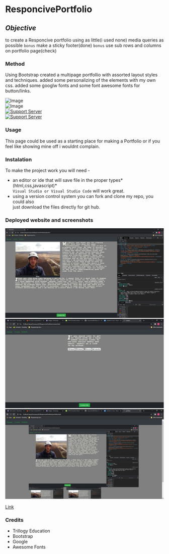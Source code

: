 # ResponcivePortfolio


## *Objective* 
to create a Responcive portfolio using as little(i used none) media queries as possible
 `bonus` make a sticky footer(done)
 `bonus` use sub rows and columns on portfolio page(check) 

### Method
Using Bootstrap created a multipage portfollio with assorted layout styles and techniques. added some personalizing of the elements with my own css. added some googlw fonts and some font awesome fonts for button/links.


![Image](https://img.shields.io/badge/languages-html%20%7C%20css%20%7C%20javascript-blue)<br>
![Image](https://img.shields.io/website?down_color=red&down_message=Down&style=plastic&up_color=Lightgreen&up_message=Up&url=https%3A%2F%2Frickycohen88.github.io%2FResponcivePortfolio%2F)<br>
[![Support Server](https://img.shields.io/discord/758849764959191071.svg?color=7289da&label=UofMcohort&logo=discord&style=flat-square)](https://discord.gg/HaWKVB6)<br>
[![Support Server](https://img.shields.io/discord/568508644669390905.svg?color=7289da&label=Personal&logo=discord&style=pastic)](https://discord.gg/Sj6HrJQ)




### Usage 
This page could be used as a starting place for making a Portfolio
or if you feel like showing mine off i wouldnt complain.

### Instalation
To make the project work you will need -
* an editor or ide that will save file in the proper types*(html,css,javascript)* <br>
`Visual Studio or Visual Studio Code` will work great.
* using a version control system you can fork and clone my repo, you could also<br>
just download the files directly for git hub.

### Deployed website and screenshots

![Image](Assets/Images/screencap.PNG "Screenshot 1")
![Image](Assets/Images/screencap3.PNG "Screenshot 2")
![Image](Assets/Images/screencap2.PNG "Screenshot 3")


[Link](https://rickycohen88.github.io/ResponcivePortfolio/)

### Credits
* Trillogy Education
* Bootstrap
* Google
* Awesome Fonts





   